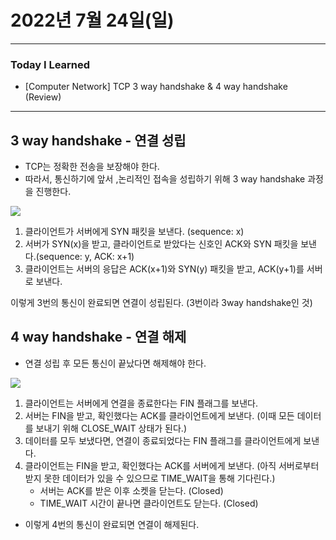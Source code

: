 # 2022년 7월 24일(일)

----

### Today I Learned

- [Computer Network] TCP 3 way handshake & 4 way handshake (Review)

---

## 3 way handshake - 연결 성립

- TCP는 정확한 전송을 보장해야 한다.
- 따라서, 통신하기에 앞서 ,논리적인 접속을 성립하기 위해 3 way handshake 과정을 진행한다.

![](https://media.geeksforgeeks.org/wp-content/uploads/TCP-connection-1.png)

1. 클라이언트가 서버에게 SYN 패킷을 보낸다. (sequence: x)
2. 서버가 SYN(x)을 받고, 클라이언트로 받았다는 신호인 ACK와 SYN 패킷을 보낸다.(sequence: y, ACK:  x+1)
3. 클라이언트는 서버의 응답은 ACK(x+1)와 SYN(y) 패킷을 받고, ACK(y+1)를 서버로 보낸다. 

이렇게 3번의 통신이 완료되면 연결이 성립된다. (3번이라 3way handshake인 것)



## 4 way handshake - 연결 해제

- 연결 성립 후 모든 통신이 끝났다면 해제해야 한다.

![](https://media.geeksforgeeks.org/wp-content/uploads/CN.png)

1. 클라이언트는 서버에게 연결을 종료한다는 FIN 플래그를 보낸다.
2. 서버는 FIN을 받고, 확인했다는 ACK를 클라이언트에게 보낸다. (이때 모든 데이터를 보내기 위해 CLOSE_WAIT 상태가 된다.)
3. 데이터를 모두 보냈다면, 연결이 종료되었다는 FIN 플래그를 클라이언트에게 보낸다.
4. 클라이언트는 FIN을 받고, 확인했다는 ACK를 서버에게 보낸다. (아직 서버로부터 받지 못한 데이터가 있을 수 있으므로 TIME_WAIT을 통해 기다린다.)
   - 서버는 ACK를 받은 이후 소켓을 닫는다. (Closed)
   - TIME_WAIT 시간이 끝나면 클라이언트도 닫는다. (Closed)

- 이렇게 4번의 통신이 완료되면 연결이 해제된다.